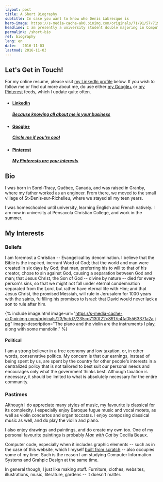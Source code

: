 ```yaml
---
layout: post
title: A Short Biography
subtitle: In case you want to know who Denis Labrecque is
hero-image: https://s-media-cache-ak0.pinimg.com/originals/71/91/57/7191571c18ed50608503e9319fa56b75.jpg
headline: I am presently a university student double majoring in Computer Information Systems and Graphic Design.
permalink: /short-bio
ref: biography
lang: en
date:   2016-11-03
lastmod: 2016-11-03
---
```

<h2>Let's Get in Touch!</h2>
For my online resume, please visit <a href="https://www.linkedin.com/in/denisglabrecque" target="_new">my LinkedIn profile</a> below. If you wish to follow me or find out more about me, do use either <a href="https://plus.google.com/+DenisGLabrecque" target="_new">my Google+</a> or <a href="https://www.pinterest.com/DenisGLabrecque/" target="_new">my Pinterest</a> feeds, which I update quite often.
<ul class="post-stream-container no-span">
    <li>
        <a href="https://www.linkedin.com/in/denisglabrecque" target="_new" class="post-stream-card">
          <div class="music-article-thumbnail" style="background-image: url(https://s-media-cache-ak0.pinimg.com/originals/fa/52/c1/fa52c1c9de9c3d7f3314ee3b1d505fc0.png)"></div>
          <div class="hero-article-headline music">
            <h4>LinkedIn</h4>
            <h5>Because knowing all about me is your business</h5>
          </div>
        </a>
      </li>
      <li>
        <a href="https://plus.google.com/+DenisGLabrecque" target="_new" class="post-stream-card">
          <div class="music-article-thumbnail" style="background-image: url(https://s-media-cache-ak0.pinimg.com/originals/8f/52/c9/8f52c9221933a5885464cf4eef63cbe5.png)"></div>
          <div class="hero-article-headline music">
            <h4>Google+</h4>
            <h5>Circle me if you're cool</h5>
          </div>
        </a>
    </li>
    <li>
        <a href="https://www.pinterest.com/DenisGLabrecque/" target="_new" class="post-stream-card">
          <div class="music-article-thumbnail" style="background-image: url(https://s-media-cache-ak0.pinimg.com/originals/21/fb/b9/21fbb9a0184c500ef5c67f2738eff20f.png)"></div>
          <div class="hero-article-headline music">
            <h4>Pinterest</h4>
            <h5>My Pinterests are your interests</h5>
          </div>
        </a>
      </li>
</ul>

<h2>Bio</h2>
I was born in Sorel-Tracy, Québec, Canada, and was raised in Granby, where my father worked as an engineer. From there, we moved to the small village of St-Denis-sur-Richelieu, where we stayed all my teen years.

I was homeschooled until university, learning English and French natively. I am now in university at Pensacola Christian College, and work in the summer.

<h2>My Interests</h2>
<h3>Beliefs</h3>
I am foremost a Christian -- Evangelical by denomination. I believe that the Bible is the inspired, inerrant Word of God; that the world and man were created in six days by God; that man, preferring his to will to that of his creator, chose to sin against God, causing a separation between God and man; that Jesus Christ, the Son of God -- divine by nature -- died for every person's sins, so that we might not fall under eternal condemnation separated from the Lord, but rather have eternal life with Him; and that Jesus Christ, the promised Messiah, will rule in Jerusalem for 1000 years with the saints, fulfilling his promises to Israel: that David would never lack a son to rule after him.

{% include image.html image-url="https://s-media-cache-ak0.pinimg.com/originals/23/5c/d7/235cd7130f22c8917c4fa05563371a2a.jpg" image-description="The piano and the violin are the instruments I play, along with some mandolin." %}

<h4>Political</h4>
I am a strong believer in a free economy and low taxation, or, in other words, conservative politics. My concern is that our earnings, instead of being spent by us, are spent by the country for other people's interests in a centralized policy that is not tailored to best suit our personal needs and encourages only what the government thinks best. Although taxation is necessary, it should be limited to what is absolutely necessary for the entire community.

<h3>Pastimes</h3>
Although I do appreciate many styles of music, my favourite is classical for its complexity. I especially enjoy Baroque fugue music and vocal motets, as well as violin concertos and organ toccatas. I enjoy composing classical music as well, and do play the violin and piano.

I also enjoy drawings and paintings, and do create my own too. One of my personal <a href="https://www.pinterest.com/DenisGLabrecque/beautiful-paintings/" target="_new">favourite paintings</a> is probably <em><a href="https://www.pinterest.com/pin/460211655654242611/" target="_new">Man with Cat</a></em> by Cecilia Beaux.

Computer code, especially when it includes graphic elements -- such as in the case of this website, which I myself <a href="/about">built from scratch</a> -- also occupies some of my time. Such is the reason I am studying Computer Information Systems and Grahpic Design at the same time.

In general though, I just like making stuff. Furniture, clothes, websites, illustrations, music, literature, gardens -- it doesn't matter.
